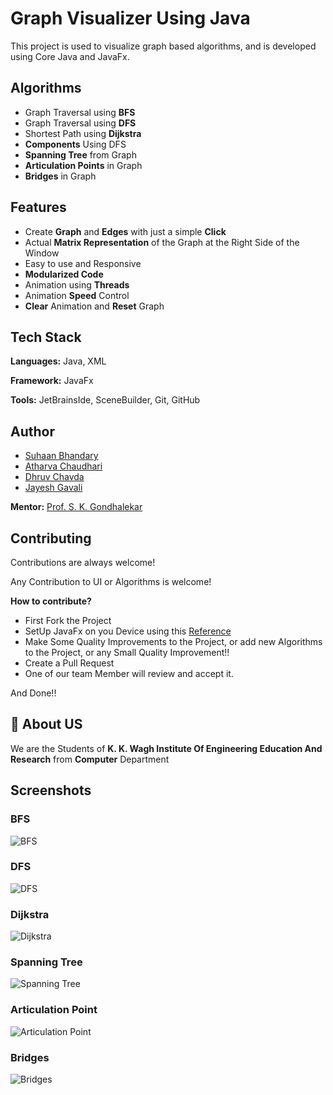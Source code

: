 
# Graph Visualizer Using Java

This project is used to visualize graph based algorithms, and is developed using Core Java and JavaFx.
## Algorithms

- Graph Traversal using **BFS**
- Graph Traversal using **DFS**
- Shortest Path using **Dijkstra**
- **Components** Using DFS
- **Spanning Tree** from Graph
- **Articulation Points** in Graph
- **Bridges** in Graph
## Features

- Create **Graph** and **Edges** with just a simple **Click**
- Actual **Matrix Representation** of the Graph at the Right Side of the Window
- Easy to use and Responsive
- **Modularized Code**
- Animation using **Threads**
- Animation **Speed** Control
- **Clear** Animation and **Reset** Graph


## Tech Stack

**Languages:** Java, XML

**Framework:** JavaFx

**Tools:** JetBrainsIde, SceneBuilder, Git, GitHub

## Author

- [Suhaan Bhandary](https://www.linkedin.com/in/suhaan-bhandary)
- [Atharva Chaudhari](https://www.linkedin.com/in/atharva-chaudhari-a7505b227)
- [Dhruv Chavda](https://www.linkedin.com/in/dhruv-chavda-220778238)
- [Jayesh Gavali](https://www.linkedin.com/in/jayesh-gavali-6b5580214)

**Mentor:** [Prof. S. K. Gondhalekar](https://www.linkedin.com/in/seema-gondhalekar-073a69176)
## Contributing

Contributions are always welcome!

Any Contribution to UI or Algorithms is welcome!

**How to contribute?**

- First Fork the Project 
- SetUp JavaFx on you Device using this [Reference](https://youtu.be/Ope4icw6bVk)
- Make Some Quality Improvements to the Project, or add new Algorithms to the Project, or any Small Quality Improvement!!
- Create a Pull Request 
- One of our team Member will review and accept it.

And Done!!

## 🚀 About US
We are the Students of **K. K. Wagh Institute Of Engineering Education And Research** from **Computer** Department

## Screenshots

### BFS
![BFS](https://drive.google.com/uc?export=view&id=17y3rJB9Eo5meLKuk3H14d1ZADKgOyPoP)

### DFS
![DFS](https://drive.google.com/uc?export=view&id=1ghn79vuCxKhA5s1nrgFR5tdzaMgm7t9E)

### Dijkstra
![Dijkstra](https://drive.google.com/uc?export=view&id=1gSIXA_1t8J7g5YC-U-9awhyLdg5OvyoY)

### Spanning Tree
![Spanning Tree](https://drive.google.com/uc?export=view&id=1Hvv7KpmRJA6aJ6_TQ7lIkC4Pp0hdJw0n)

### Articulation Point
![Articulation Point](https://drive.google.com/uc?export=view&id=1hK8JRhpghdeNmnokwkt8hUpFE3WhWFSD)

### Bridges
![Bridges](https://drive.google.com/uc?export=view&id=1YnMquKoy6jShRKYXlLIgt-jEs0Z-5vhg)
